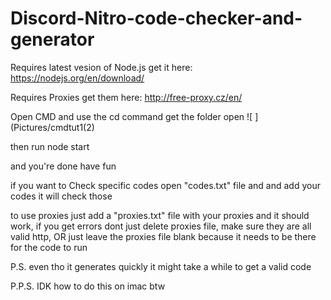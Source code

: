 # Discord-Nitro-code-checker-and-generator
Requires latest vesion of Node.js get it here: https://nodejs.org/en/download/

Requires Proxies get them here: http://free-proxy.cz/en/

Open CMD and use the cd command get the folder open ![ ](Pictures/cmdtut1(2)

then run node start

and you're done have fun

if you want to Check specific codes open "codes.txt" file and and add your codes it will check those

to use proxies just add a "proxies.txt" file with your proxies and it should work, if you get errors dont just delete proxies file, make sure they are all valid http, OR just leave the proxies file blank because it needs to be there for the code to run



P.S. even tho it generates quickly it might take a while to get a valid code

P.P.S. IDK how to do this on imac btw
